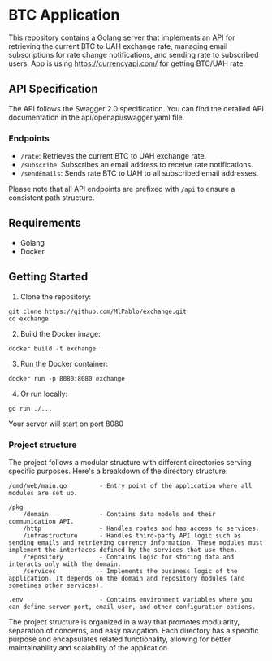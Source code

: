 # BTC Application

This repository contains a Golang server that implements an API for retrieving the current BTC to UAH exchange rate, managing email subscriptions for rate change notifications, and sending rate to subscribed users. App is using <https://currencyapi.com/> for getting BTC/UAH rate.

## API Specification

The API follows the Swagger 2.0 specification. You can find the detailed API documentation in the api/openapi/swagger.yaml file.

### Endpoints

- `/rate`: Retrieves the current BTC to UAH exchange rate.
- `/subscribe`: Subscribes an email address to receive rate notifications.
- `/sendEmails`: Sends rate BTC to UAH to all subscribed email addresses.

Please note that all API endpoints are prefixed with `/api` to ensure a consistent path structure.

## Requirements

- Golang
- Docker

## Getting Started

1. Clone the repository:

```shell
git clone https://github.com/MlPablo/exchange.git
cd exchange
```

2. Build the Docker image:
```shell
docker build -t exchange .
```

3. Run the Docker container:
```shell
docker run -p 8080:8080 exchange
```

4. Or run locally:
```shell
go run ./...
```

Your server will start on port 8080

### Project structure
The project follows a modular structure with different directories serving specific purposes. Here's a breakdown of the directory structure:
```shell
/cmd/web/main.go         - Entry point of the application where all modules are set up.

/pkg
    /domain              - Contains data models and their communication API.
    /http                - Handles routes and has access to services.
    /infrastructure      - Handles third-party API logic such as sending emails and retrieving currency information. These modules must implement the interfaces defined by the services that use them.
    /repository          - Contains logic for storing data and interacts only with the domain.
    /services            - Implements the business logic of the application. It depends on the domain and repository modules (and sometimes other services).

.env                     - Contains environment variables where you can define server port, email user, and other configuration options.
```

The project structure is organized in a way that promotes modularity, separation of concerns, and easy navigation. Each directory has a specific purpose and encapsulates related functionality, allowing for better maintainability and scalability of the application.
